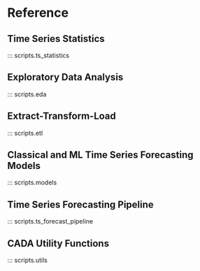 # Reference

## Time Series Statistics
::: scripts.ts_statistics

## Exploratory Data Analysis
::: scripts.eda

## Extract-Transform-Load
::: scripts.etl

## Classical and ML Time Series Forecasting Models
::: scripts.models

## Time Series Forecasting Pipeline
::: scripts.ts_forecast_pipeline

## CADA Utility Functions
::: scripts.utils